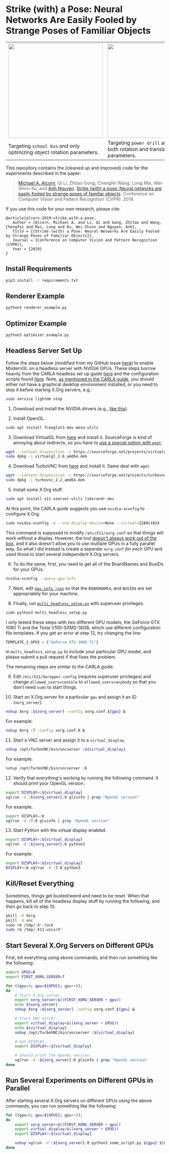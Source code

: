 # Strike (with) a Pose: Neural Networks Are Easily Fooled by Strange Poses of Familiar Objects

<p align="center">

<table>
  <col width="299">
  <col width="299">
  <col width="299">
  <tr>
    <th><img src="school_bus.gif", width="299"></th>
    <th><img src="power_drill.gif", width="299"></th>
    <th><img src="school_bus_light.gif", width="299"></th>
  </tr>
  <tr>
    <td>Targeting <code>school bus</code> and only optimizing object rotation parameters.</td>
    <td>Targeting <code>power drill</code> and optimizing both rotation and translation parameters.</td>
    <td>Targeting <code>school bus</code> and only optimizing light rotation parameters.</td>
  </tr>

</table>

This repository contains the (cleaned up and improved) code for the experiments described in the paper:

> [Michael A. Alcorn](https://sites.google.com/view/michaelaalcorn), Qi Li, Zhitao Gong, Chengfei Wang, Long Mai, Wei-Shinn Ku, and [Anh Nguyen](http://anhnguyen.me). [Strike (with) a pose: Neural networks are easily fooled by strange poses of familiar objects](https://arxiv.org/abs/1811.11553). Conference on Computer Vision and Pattern Recognition (CVPR). 2019.

If you use this code for your own research, please cite:

```
@article{alcorn-2019-strike-with-a-pose,
   Author = {Alcorn, Michael A. and Li, Qi and Gong, Zhitao and Wang, Chengfei and Mai, Long and Ku, Wei-Shinn and Nguyen, Anh},
   Title = {{Strike (with) a Pose: Neural Networks Are Easily Fooled by Strange Poses of Familiar Objects}},
   Journal = {Conference on Computer Vision and Pattern Recognition (CVPR)},
   Year = {2019}
}
```

## Install Requirements

```bash
pip3 install -r requirements.txt
```

## Renderer Example

```bash
python3 renderer_example.py
```

## Optimizer Example

```bash
python3 optimizer_example.py
```

## Headless Server Set Up

Follow the steps below (modified from my GitHub issue [here](https://github.com/cprogrammer1994/Headless-rendering-with-python/issues/7#)) to enable ModernGL on a headless server with NVIDIA GPUs.
These steps borrow heavily from the CARLA headless set up guide [here](https://github.com/carla-simulator/carla/blob/master/Docs/carla_headless.md) and the configuration scripts found [here](https://github.com/agisoft-llc/cloud-scripts).
Note, [as mentioned in the CARLA guide](https://github.com/carla-simulator/carla/blob/master/Docs/carla_headless.md#-extra-), you should either not have a graphical desktop environment installed, or you need to stop it before starting X.Org servers, e.g.:

```bash
sudo service lightdm stop
```

1) Download and install the NVIDIA drivers (e.g., [like this](https://linuxconfig.org/how-to-install-the-nvidia-drivers-on-ubuntu-18-04-bionic-beaver-linux)).

2) Install OpenGL.

```bash
sudo apt install freeglut3-dev mesa-utils
```

3) Download VirtualGL from [here](https://sourceforge.net/projects/virtualgl/files/) and install it. SourceForge is kind of annoying about redirects, so you have to [use a special option with `wget`](https://stackoverflow.com/a/45258959/1316276).

```bash
wget --content-disposition -c https://sourceforge.net/projects/virtualgl/files/2.6/virtualgl_2.6_amd64.deb
sudo dpkg -i virtualgl_2.6_amd64.deb
```

4) Download TurboVNC from [here](https://sourceforge.net/projects/turbovnc/files/) and install it. Same deal with `wget`.

```bash
wget --content-disposition -c https://sourceforge.net/projects/turbovnc/files/2.2/turbovnc_2.2_amd64.deb
sudo dpkg -i turbovnc_2.2_amd64.deb
```

5) Install some X.Org stuff.

```bash
sudo apt install x11-xserver-utils libxrandr-dev
```

At this point, the CARLA guide suggests you use `nvidia-xconfig` to configure X.Org.

```bash
sudo nvidia-xconfig -a --use-display-device=None --virtual=1280x1024
```

This command is supposed to modify `/etc/X11/xorg.conf` so that things will work without a display. However, the tool [doesn't always work out of the box](https://github.com/yrahal/ec2-setup/issues/2), and it also doesn't allow you to use multiple GPUs in a fully parallel way. So what I did instead is create a separate `xorg.conf` _for each GPU_ and used those to start several independent X.Org servers.

6) To do the same, first, you need to get all of the BoardNames and BusIDs for your GPUs.

```bash
nvidia-xconfig --query-gpu-info
```

7) Next, edit [`gpu_info.json`](https://github.com/airalcorn2/strike-with-a-pose/tree/master/paper_code/gpu_info.json) so that the `BOARDNAME`s, and `BUSID`s are set appropriately for your machine.

8) Finally, run [`multi_headless_setup.py`](https://github.com/airalcorn2/strike-with-a-pose/tree/master/paper_code/multi_headless_setup.py) with superuser privileges.

```bash
sudo python3 multi_headless_setup.py
```

I only tested these steps with two different GPU models, the GeForce GTX 1080 Ti and the Tesla V100-SXM2-16GB, which use different configuration file templates. If you get an error at step 12, try changing the line:

```python
TEMPLATE_2_GPUS = {"GeForce GTX 1080 Ti"}
```

in `multi_headless_setup.py` to include your particular GPU model, and please submit a pull request if that fixes the problem.

The remaining steps are similar to the CARLA guide.

9) Edit `/etc/X11/Xwrapper.config` (requires superuser privileges) and change `allowed_users=console` to `allowed_users=anybody` so that you don't need `sudo` to start things.

10) Start an X.Org server for a particular `gpu` and assign it an ID (`xorg_server`).

```bash
nohup Xorg :${xorg_server} -config xorg.conf.${gpu} &
```

For example:

```bash
nohup Xorg :7 -config xorg.conf.0 &
```

11) Start a VNC server and assign it to a `virtual_display`.

```bash
nohup /opt/TurboVNC/bin/vncserver :${virtual_display}
```

For example:

```bash
nohup /opt/TurboVNC/bin/vncserver :8
```

12) Verify that everything's working by running the following command. It should print your OpenGL version.

```bash
export DISPLAY=:${virtual_display}
vglrun -d :${xorg_server}.0 glxinfo | grep "OpenGL version"
```

For example:

```bash
export DISPLAY=:8
vglrun -d :7.0 glxinfo | grep "OpenGL version"
```

13) Start Python with the virtual display enabled.

```bash
export DISPLAY=:${virtual_display}
vglrun -d :${xorg_server}.0 python3
```

For example:

```bash
export DISPLAY=:${virtual_display}
DISPLAY=:8 vglrun -d :7.0 python3
```

## Kill/Reset Everything

Sometimes, things get busted/weird and need to be reset. When that happens, kill all of the headless display stuff by running the following, and then go back to step 10.

```bash
pkill -9 Xorg
pkill -9 vnc
sudo rm /tmp/.X*-lock
sudo rm /tmp/.X11-unix/X*
```

## Start Several X.Org Servers on Different GPUs

First, kill everything using above commands, and then run something like the following:

```bash
export GPUS=8
export FIRST_XORG_SERVER=7

for ((gpu=0; gpu<${GPUS}; gpu++));
do
    # Start X.Org server.
    export xorg_server=$((FIRST_XORG_SERVER + gpu))
    echo ${xorg_server}
    nohup Xorg :${xorg_server} -config xorg.conf.${gpu} &

    # Start VNC server.
    export virtual_display=$((xorg_server + GPUS))
    echo ${virtual_display}
    nohup /opt/TurboVNC/bin/vncserver :${virtual_display}

    # Set DISPLAY.
    export DISPLAY=:${virtual_display}

    # Should print the OpenGL version.
    vglrun -d :${xorg_server}.0 glxinfo | grep "OpenGL version"
done
```

## Run Several Experiments on Different GPUs in Parallel

After starting several X.Org servers on different GPUs using the above commands, you can run something like the following:

```bash
for ((gpu=0; gpu<${GPUS}; gpu++));
do
    export xorg_server=$((FIRST_XORG_SERVER + gpu))
    export virtual_display=$((xorg_server + GPUS))
    export DISPLAY=:${virtual_display}

    nohup vglrun -d :${xorg_server}.0 python3 some_script.py ${gpu} ${GPUS} > ${gpu}.log &
done
```
